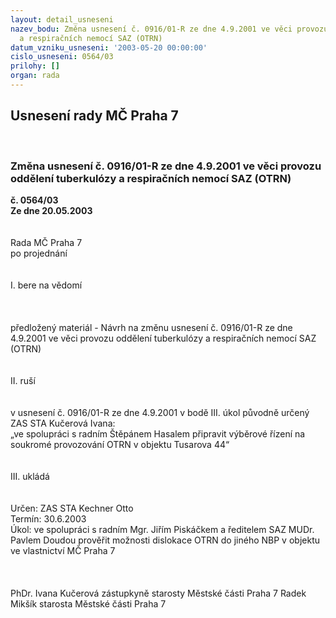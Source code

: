 ```yaml
---
layout: detail_usneseni
nazev_bodu: Změna usnesení č. 0916/01-R ze dne 4.9.2001 ve věci provozu oddělení tuberkulózy
  a respiračních nemocí SAZ (OTRN)
datum_vzniku_usneseni: '2003-05-20 00:00:00'
cislo_usneseni: 0564/03
prilohy: []
organ: rada
---
```

<div id="ucUsn_pList" class="usn">
	<span><h2>Usnesení rady MČ Praha 7 </h2>
<br></span><div class="standBody">
<span><h3>Změna usnesení č. 0916/01-R ze dne 4.9.2001 ve věci provozu oddělení tuberkulózy a respiračních nemocí SAZ (OTRN)</h3></span><div class="center">
		<strong>č. 0564/03</strong><br>
	</div>
<div class="center">
		<strong>Ze dne 20.05.2003</strong><br><br>
	</div>
<br>Rada MČ Praha 7<br>po projednání<br><br><br>I.	bere na vědomí<br><br> <br><br>předložený materiál - Návrh na změnu usnesení č. 0916/01-R ze dne 4.9.2001 ve věci provozu oddělení tuberkulózy a respiračních nemocí SAZ (OTRN)<br><br><br>II.  ruší <br><br><br>v usnesení č. 0916/01-R ze dne 4.9.2001 v bodě III. úkol původně určený ZAS STA Kučerová Ivana:<br>„ve spolupráci s radním Štěpánem Hasalem připravit výběrové řízení na soukromé provozování OTRN v objektu Tusarova 44“<br><br><br>III.	ukládá <br><br> <br>Určen:	ZAS STA Kechner Otto<br>Termín: 30.6.2003<br>Úkol:	ve spolupráci s radním Mgr. Jiřím Piskáčkem a ředitelem SAZ MUDr. Pavlem Doudou prověřit možnosti dislokace OTRN do jiného NBP v objektu ve vlastnictví MČ Praha 7<br> <br> <br>	<br>PhDr. Ivana Kučerová zástupkyně starosty Městské části Praha 7	 Radek Mikšík starosta Městské části Praha 7<br>	<br><br>
</div>
</div>